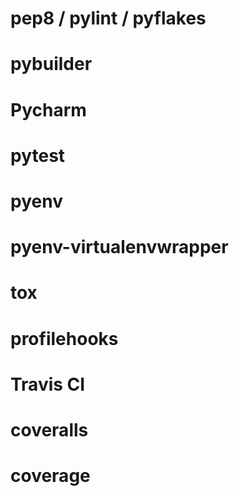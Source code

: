 # pep8 / pylint / pyflakes

# pybuilder

# Pycharm

# pytest

# pyenv

# pyenv-virtualenvwrapper

# tox


# profilehooks

# Travis CI

# coveralls

# coverage

